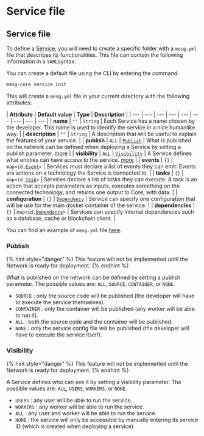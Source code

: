 # Service file

## Service file

To define a [Service](what-is-a-service.md), you will need to create a specific folder with a `mesg.yml` file that describes its functionalities. This file can contain the following information in a `YAML`syntax:

You can create a default file using the CLI by entering the command:

```bash
mesg-core service init
```

This will create a `mesg.yml` file in your current directory with the following attributes:

| **Attribute** | **Default value** | **Type** | **Description** |
| --- | --- | --- | --- | --- | --- | --- | --- | --- |
| **name** | `""` | `String` | Each Service has a name chosen by the developer. This name is used to identify the service in a nice humanlike way. |
| **description** | `""` | `String` | A description that will be useful to explain the features of your service. |
| **publish** | `ALL` | [`Publish`](service-file.md#publish) | What is published on the network can be defined when deploying a Service by setting a publish parameter. [more](service-file.md#publish) |
| **visibility** | `ALL` | [`Visibility`](service-file.md#visibility) | A Service defines what entities can have access to the service. [more](service-file.md#visibility) |
| **events** | `{}` | `map<id,`[`Event`](emit-an-event.md)`>` | Services must declare a list of events they can emit. Events are actions on a technology the Service is connected to. |
| **tasks** | `{}` | `map<id,`[`Task`](listen-for-tasks.md)`>` | Services declare a list of tasks they can execute. A task is an action that accepts parameters as inputs, executes something on the connected technology, and returns one output to Core, with data. |
| **configuration** | `{}` | [`Dependency`](dockerize-the-service.md#add-dependencies) | Service can specify one configuration that will be use for the main docker container of the service. |
| **dependencies** | `{}` | `map<id,`[`Dependency`](dockerize-the-service.md#add-dependencies)`>` | Services can specify internal dependencies such as a database, cache or blockchain client. |

You can find an example of `mesg.yml` file [here](https://github.com/mesg-foundation/service-ethereum/blob/master/mesg.yml).

### Publish

{% hint style="danger" %}
This feature will not be implemented until the Network is ready for deployment. 
{% endhint %}

What is published on the network can be defined by setting a publish parameter. The possible values are: `ALL`, `SOURCE`, `CONTAINER`, or `NONE`.

* `SOURCE` : only the source code will be published \(the developer will have to execute the service themselves\).
* `CONTAINER` : only the container will be published \(any worker will be able to run it\).
* `ALL` : both the source code and the container will be published.
* `NONE` : only the service config file will be published \(the developer will have to execute the service itself\).

### Visibility

{% hint style="danger" %}
This feature will not be implemented until the Network is ready for deployment.
{% endhint %}

A Service defines who can see it by setting a visibility parameter. The possible values are: `ALL`, `USERS`, `WORKERS`, or `NONE`.

* `USERS` : any user will be able to run the service.
* `WORKERS` : any worker will be able to run the service.
* `ALL` : any user and worker will be able to run the service.
* `NONE` : the service will only be accessible by manually entering its service ID \(which is created when deploying a service\).




